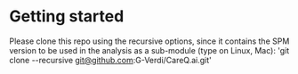 #  Getting started 
Please clone this repo using the recursive options, since it contains the SPM version to be used in the analysis as a sub-module (type on Linux, Mac):
'git clone --recursive git@github.com:G-Verdi/CareQ.ai.git'
